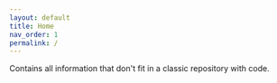 ```yaml
---
layout: default
title: Home
nav_order: 1
permalink: /
---
```


Contains all information that don't fit in a classic repository with code.

